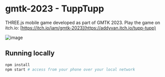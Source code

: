 # gmtk-2023 - TuppTupp

THREE.js mobile game developed as part of GMTK 2023. Play the game on itch.io: [https://itch.io/jam/gmtk-2023](https://addyvan.itch.io/tupp-tupp)

![image](https://github.com/Addyvan/gmtk-2023/assets/24901494/96c57c04-ded7-4cff-939a-fbf29ba32a7d)

## Running locally

```bash
npm install
npm start # access from your phone over your local network
```
